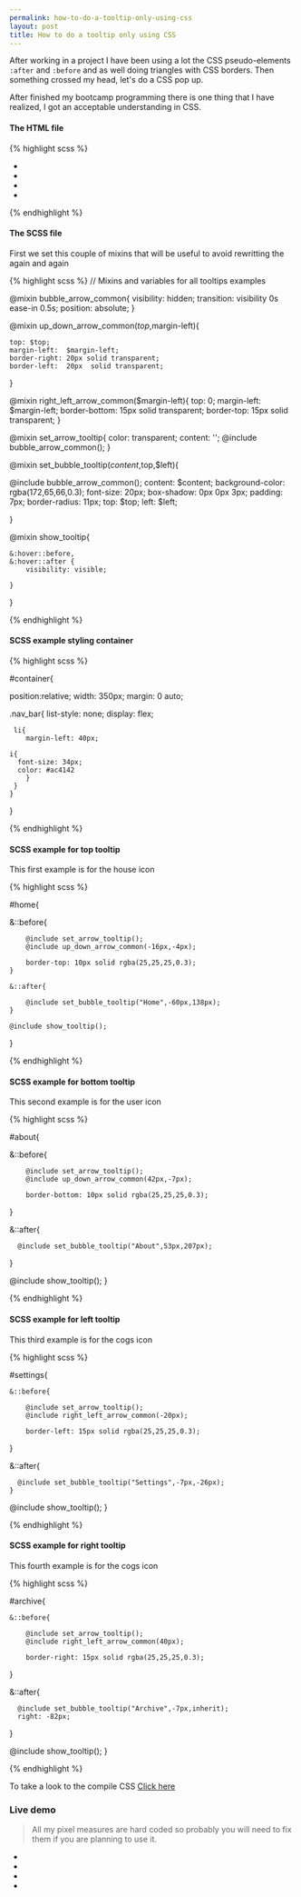 ```yaml
---
permalink: how-to-do-a-tooltip-only-using-css
layout: post
title: How to do a tooltip only using CSS
---
```


After working in a project I have been using a lot the CSS pseudo-elements `:after` and `:before` and as well doing triangles with CSS borders. Then something crossed my head, let's do a CSS pop up.

After finished my bootcamp programming there is one thing that I have realized, I got an acceptable understanding in CSS.

<!-- more -->

#### <i class="fa fa-html5"></i> The HTML file

{% highlight scss %}
<nav id="container">
 <ul class="nav_bar">
  <li id="settings"> <i class="fa fa-cogs"></i>    </li>
  <li id="home">     <i class="fa fa-home"></i>    </li>
  <li id="about">    <i class="fa fa-user"></i>    </li>
  <li id="archive">  <i class="fa fa-archive"></i> </li>
 </ul>
</nav>
{% endhighlight %} 


#### <i class="fa fa-css3"></i> The SCSS file

First we set this couple of mixins that will be useful to avoid rewritting the again and again

{% highlight scss %}
// Mixins and variables for all tooltips examples

@mixin bubble_arrow_common{
    visibility:   hidden;
	transition:   visibility 0s ease-in 0.5s;
	position:     absolute;
}

@mixin up_down_arrow_common($top,$margin-left){

	top: $top;
	margin-left:  $margin-left;
	border-right: 20px solid transparent;
	border-left:  20px  solid transparent;
}

@mixin right_left_arrow_common($margin-left){
  top:           0;
  margin-left:   $margin-left;
  border-bottom: 15px solid transparent;
  border-top:    15px solid transparent;
}

@mixin set_arrow_tooltip{
	color:   transparent;
	content: '';
	@include bubble_arrow_common();
}

@mixin set_bubble_tooltip($content,$top,$left){
  
  @include bubble_arrow_common();
  content:          $content;
  background-color: rgba(172,65,66,0.3);
  font-size:        20px;
  box-shadow:       0px 0px 3px;
  padding:          7px;
  border-radius:    11px;
  top:              $top;
  left:             $left;

}

@mixin show_tooltip{

	&:hover::before,
	&:hover::after {
		visibility: visible;

	}
}

{% endhighlight %} 


#### <i class="fa fa-css3"></i> SCSS example styling container



{% highlight scss %}

#container{
  
 position:relative;
 width: 350px;
 margin: 0 auto;

 .nav_bar{
   list-style: none;
	 display: flex;

	 li{
		margin-left: 40px;
      
    i{
      font-size: 34px;
      color: #ac4142
		}
	 }
	}
}

{% endhighlight %} 




#### <i class="fa fa-css3"></i> SCSS example for top tooltip

This first example is for the house icon

{% highlight scss %}

#home{

  &::before{
		
		@include set_arrow_tooltip();
		@include up_down_arrow_common(-16px,-4px);
		
		border-top: 10px solid rgba(25,25,25,0.3);
	}

	&::after{

		@include set_bubble_tooltip("Home",-60px,138px);
	}
	
	@include show_tooltip();
}

{% endhighlight %} 


#### <i class="fa fa-css3"></i> SCSS example for bottom tooltip

This second example is for the user icon

{% highlight scss %}

#about{

  &::before{
	
		@include set_arrow_tooltip();
		@include up_down_arrow_common(42px,-7px);
		
		border-bottom: 10px solid rgba(25,25,25,0.3);
  }

  &::after{

	  @include set_bubble_tooltip("About",53px,207px);
  }

  @include show_tooltip();
}

{% endhighlight %}


#### <i class="fa fa-css3"></i> SCSS example for left tooltip

This third example is for the cogs icon

{% highlight scss %}

#settings{

	&::before{
	
		@include set_arrow_tooltip();
		@include right_left_arrow_common(-20px);
		
		border-left: 15px solid rgba(25,25,25,0.3);
  }

  &::after{

	  @include set_bubble_tooltip("Settings",-7px,-26px);
	}

  @include show_tooltip();
}

{% endhighlight %} 


#### <i class="fa fa-css3"></i> SCSS example for right tooltip

This fourth example is for the cogs icon

{% highlight scss %}

#archive{

	&::before{
	
		@include set_arrow_tooltip();
		@include right_left_arrow_common(40px);

		border-right: 15px solid rgba(25,25,25,0.3);
  }

  &::after{

	  @include set_bubble_tooltip("Archive",-7px,inherit);
	  right: -82px;
	  
  }

  @include show_tooltip();
}

{% endhighlight %} 


To take a look to the compile CSS [Click here](https://github.com/byverdu/byverdu.github.io/blob/master/demos/tool_tip.css)


### Live demo

> All my pixel measures are hard coded so probably you will need to fix them if you are planning to use it.

<nav id="pop_up_demo">
 <ul class="nav_bar">
  <li id="settings"> <i class="fa fa-cogs"></i>    </li>
  <li id="home">     <i class="fa fa-home"></i>    </li>
	<li id="about">    <i class="fa fa-user"></i>    </li>
	<li id="archive">  <i class="fa fa-archive"></i> </li>
 </ul>
</nav>


